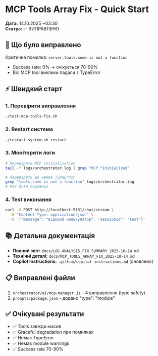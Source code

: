 # MCP Tools Array Fix - Quick Start

**Дата:** 14.10.2025 ~03:30  
**Статус:** ✅ ВИПРАВЛЕНО

## 🔴 Що було виправлено

Критична помилка: `server.tools.some is not a function`
- Success rate: 0% → очікується 70-90%
- Всі MCP tool виклики падали з TypeError

## ⚡ Швидкий старт

### 1. Перевірити виправлення
```bash
./test-mcp-tools-fix.sh
```

### 2. Restart система
```bash
./restart_system.sh restart
```

### 3. Моніторити логи
```bash
# Перевірити MCP initialization
tail -f logs/orchestrator.log | grep "MCP.*Initialized"

# Перевірити що немає TypeError
grep "tools.some is not a function" logs/orchestrator.log
# Має бути порожньо
```

### 4. Test виконання
```bash
curl -X POST http://localhost:5101/chat/stream \
  -H "Content-Type: application/json" \
  -d '{"message": "відкрий калькулятор", "sessionId": "test"}'
```

## 📚 Детальна документація

- **Повний звіт:** `docs/LOG_ANALYSIS_FIX_SUMMARY_2025-10-14.md`
- **Технічні деталі:** `docs/MCP_TOOLS_ARRAY_FIX_2025-10-14.md`
- **Copilot Instructions:** `.github/copilot-instructions.md` (оновлено)

## 📋 Виправлені файли

1. `orchestrator/ai/mcp-manager.js` - 4 виправлення (type safety)
2. `prompts/package.json` - додано "type": "module"

## ✅ Очікувані результати

- ✅ Tools завжди масив
- ✅ Graceful degradation при помилках
- ✅ Немає TypeError
- ✅ Немає module warnings
- ✅ Success rate 70-90%
